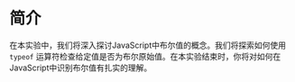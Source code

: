# 简介

在本实验中，我们将深入探讨JavaScript中布尔值的概念。我们将探索如何使用 `typeof` 运算符检查给定值是否为布尔原始值。在本实验结束时，你将对如何在JavaScript中识别布尔值有扎实的理解。
